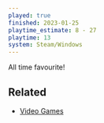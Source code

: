```yaml
---
played: true
finished: 2023-01-25
playtime_estimate: 8 - 27 
playtime: 13
system: Steam/Windows
---
```

All time favourite!

## Related
- [Video Games](notes/Video%20Games.md)